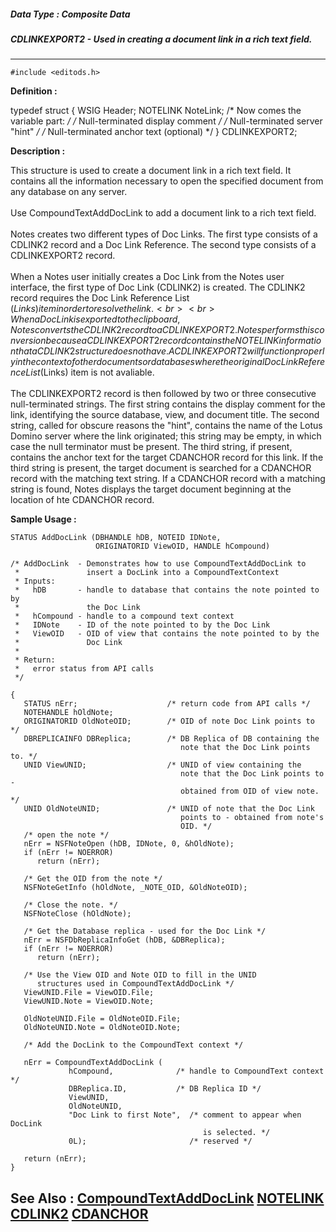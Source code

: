 ##### Data Type : Composite Data
##### CDLINKEXPORT2 - Used in creating a document link in a rich text field.
---
```
#include <editods.h>
```

**Definition :**


typedef struct {
   WSIG Header;
   NOTELINK NoteLink;
       /* Now comes the variable part:             */
          /*   Null-terminated display comment        */
          /*   Null-terminated server "hint"          */
          /*   Null-terminated anchor text (optional) */
} CDLINKEXPORT2;


**Description :**

This structure is used to create a document link in a rich text field.  It contains all the information necessary to open the specified document from any database on any server. <br>
<br>
Use CompoundTextAddDocLink to add a document link to a rich text field.<br>
<br>
Notes creates two different types of Doc Links.  The first type consists of a CDLINK2 record and a Doc Link Reference.  The second type consists of a CDLINKEXPORT2 record.<br>
<br>
When a Notes user initially creates a Doc Link from the Notes user interface, the first type of Doc Link (CDLINK2) is created. The CDLINK2 record requires the Doc Link Reference List ($Links) item in order to resolve the link.<br>
<br>
When a Doc Link is exported to the clipboard, Notes converts the CDLINK2 record to a CDLINKEXPORT2.  Notes performs this conversion because a CDLINKEXPORT2 record contains the NOTELINK information that a CDLINK2 structure does not have. A CDLINKEXPORT2 will function properly in the context of other documents or databases where the original Doc Link Reference List ($Links) item is not avaliable.<br>
<br>
  	The CDLINKEXPORT2 record is then followed by two or three consecutive null-terminated strings.  The first string contains the display comment for the link, identifying the source database, view, and document title.  The second string, called for obscure reasons the &quot;hint&quot;, contains the name of the Lotus Domino server where the link originated;  this string may be empty, in which case the null terminator must be present.  The third string, if present, contains the anchor text for the target CDANCHOR record for this link.  If the third string is present, the target document is searched for a CDANCHOR record with the matching text string.  If a CDANCHOR record with a matching string is found, Notes displays the target document beginning at the location of hte CDANCHOR record.


**Sample Usage :**
```
STATUS AddDocLink (DBHANDLE hDB, NOTEID IDNote, 
                   ORIGINATORID ViewOID, HANDLE hCompound)

/* AddDocLink  - Demonstrates how to use CompoundTextAddDocLink to
 *               insert a DocLink into a CompoundTextContext
 * Inputs:
 *   hDB       - handle to database that contains the note pointed to by 
 *               the Doc Link
 *   hCompound - handle to a compound text context
 *   IDNote    - ID of the note pointed to by the Doc Link
 *   ViewOID   - OID of view that contains the note pointed to by the 
 *               Doc Link
 *
 * Return:
 *   error status from API calls
 */

{
   STATUS nErr;                    /* return code from API calls */
   NOTEHANDLE hOldNote;
   ORIGINATORID OldNoteOID;        /* OID of note Doc Link points to */
   DBREPLICAINFO DBReplica;        /* DB Replica of DB containing the
                                      note that the Doc Link points to. */
   UNID ViewUNID;                  /* UNID of view containing the
                                      note that the Doc Link points to -
                                      obtained from OID of view note. */
   UNID OldNoteUNID;               /* UNID of note that the Doc Link
                                      points to - obtained from note's 
                                      OID. */
   /* open the note */
   nErr = NSFNoteOpen (hDB, IDNote, 0, &hOldNote);
   if (nErr != NOERROR)
      return (nErr);

   /* Get the OID from the note */
   NSFNoteGetInfo (hOldNote, _NOTE_OID, &OldNoteOID);

   /* Close the note. */
   NSFNoteClose (hOldNote);

   /* Get the Database replica - used for the Doc Link */
   nErr = NSFDbReplicaInfoGet (hDB, &DBReplica);
   if (nErr != NOERROR)
      return (nErr);

   /* Use the View OID and Note OID to fill in the UNID
      structures used in CompoundTextAddDocLink */
   ViewUNID.File = ViewOID.File;
   ViewUNID.Note = ViewOID.Note;

   OldNoteUNID.File = OldNoteOID.File;
   OldNoteUNID.Note = OldNoteOID.Note;

   /* Add the DocLink to the CompoundText context */

   nErr = CompoundTextAddDocLink (
             hCompound,              /* handle to CompoundText context */
             DBReplica.ID,           /* DB Replica ID */
             ViewUNID,
             OldNoteUNID,
             "Doc Link to first Note",  /* comment to appear when DocLink
                                           is selected. */
             0L);                       /* reserved */

   return (nErr);
}
```

**See Also :**
[CompoundTextAddDocLink](/domino-c-api-docs/reference/Func/CompoundTextAddDocLink)
[NOTELINK](/domino-c-api-docs/reference/Data/NOTELINK)
[CDLINK2](/domino-c-api-docs/reference/Data/CDLINK2)
[CDANCHOR](/domino-c-api-docs/reference/Data/CDANCHOR)
---
